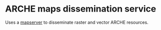 # ARCHE maps dissemination service

Uses a [mapserver](https://mapserver.org/) to disseminate raster and vector ARCHE resources.


